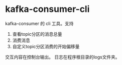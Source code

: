 # kafka-consumer-cli

kafka-consumer 的 cli 工具。支持

1. 查看topic分区的消息总量
2. 消费消息
3. 自定义topic分区消费的开始偏移量

交互内容在控制台输出。
日志在程序根目录的logs文件夹。

